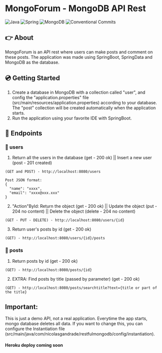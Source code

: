 # MongoForum - MongoDB API Rest
![Java](https://img.shields.io/badge/java-%23ED8B00.svg?style=for-the-badge&logo=java&logoColor=white)
![Spring](https://img.shields.io/badge/spring-%236DB33F.svg?style=for-the-badge&logo=spring&logoColor=white)
![MongoDB](https://img.shields.io/badge/MongoDB-%234ea94b.svg?style=for-the-badge&logo=mongodb&logoColor=white)
![Conventional Commits](https://img.shields.io/badge/Conventional%20Commits-1.0.0-yellow.svg)

## :point_right: About
MongoForum is an API rest where users can make posts and comment on these posts. The application was made using SpringBoot, SpringData and MongoDB as the database.

## :cd: Getting Started
1. Create a database in MongoDB with a collection called "user", and config the "application.properties" file (src/main/resources/application.properties) 
according to your database. The "post" collection will be created automatically when the application starts.
2. Run the application using your favorite IDE with SpringBoot.

## :link: Endpoints
### :man: users
1. Return all the users in the database (get - 200 ok) || Insert a new user (post - 201 created)
```
(GET and POST) - http://localhost:8080/users

Post JSON format:
{
  "name": "xxxx",
  "email": "xxxx@xxx.xxx"
}
```


2. "Action"ById: Return the object (get - 200 ok) || Update the object (put - 204 no content) || Delete the object (delete - 204 no content)
```
(GET - PUT - DELETE) - http://localhost:8080/users/{id}
```


3. Return user's posts by id (get - 200 ok)
```
(GET) - http://localhost:8080/users/{id}/posts
```


### :postbox: posts
1. Return posts by id (get - 200 ok)
```
(GET) - http://localhost:8080/posts/{id}
```

2. EXTRA: Find posts by title (passed by parameter) (get - 200 ok)
```
(GET) - http://localhost:8080/posts/searchtitle?text={title or part of the title}
```

## Important:
This is just a demo API, not a real application. Everytime the app starts, mongo database deletes all data. If you want to change this, you can configure the 
Instantiation file (src/main/java/com/nicolasgandrade/restfulmongodb/config/instantiation).

#### Heroku deploy coming soon

